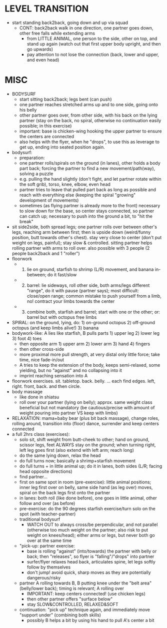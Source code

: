 
LEVEL TRANSITION
=======================================================
* start standing back2back, going down and up via squad
  * CONT: back2back walk in one direction, one partner goes down, other free falls while extending arms
    * from LITTLE ANIMAL, one person to the side, other on top, and stand up again (watch out that first upper body upright, and then go upwards)
    * pay attention to not lose the connection (back, lower and upper, and even head)



MISC
=======================================================
* BODYSURF
  * start sitting back2back; legs bent (can push)
  * one partner reaches stretched arms up and to one side, going onto his belly
  * other partner goes over, from other side, with his back on the lying partner (stay on the back, no spiral, otherwise no continuation easily possible; in this exercise)
  * important: base is chicken-wing hooking the upper partner to ensure the centers are connected
  * also helps with the flyer, when he "drops", to use this as leverage to get up, ending into seated position again.
* bodysurf:
    * preparation:
    * one partner rolls/spirals on the ground (in lanes), other holds a body part back; forcing the partner to find a new movement/path(way), solving a puzzle
    * e.g. pulling the hand slightly (don't fight, and let partner rotate within the soft grib), torso, knee, elbow, even head
    * partner tries to leave that pulled part back as long as possible and reach with everything else (keeping the spiral "growing" development of movements)
    * sometimes (as flying partner is already more to the front) necessary to slow down for the base, so center stays connected, so partner can catch up; necessary to push into the ground a bit, to "hit the break"
* sit side2side, both spread legs; one partner rolls over between other's legs, reaching arm between first; then is upside down (weird/funny position, butt towards other's chest). stay very close to center (don't put weight on legs, painful); stay slow & controlled. sitting partner helps rolling partner with arms to roll over. also possible with 3 people (2 people back2back and 1 "roller")
* floorwork
    * 1) lie on ground, starfish to shrimp (L/R) movement, and banana in-between; do it fast/slow
    * 2) barrel: lie sideways, roll other side, both arms/legs different "range", do it with pause (partner says); most difficult: close/open range; common mistake to push yourself from a limb, no! contract your limbs towards the center
    * 3) combine both, starfish and barrel; start with one or the other; or: barrel but with octopus free limbs
* SPIRAL: on the ground, lying, do: 1) on-ground octopus 2) off-ground octopus (and keep limbs alive!) 3) banana
* bodywork-like: A lies like starfish, B pulls parts 1) upper leg 2) lower leg 3) foot 4) toes
    * then opposite arm 1) upper arm 2) lower arm 3) hand 4) fingers
    * then other cross-side
    * more proximal more pull strength, at very distal only little force; take time, nice fade-in/out
    * A tries to keep the extension of the body, keeps semi-relaxed, some yielding, but no "against" and no collapsing into it
    * imprint reaching sensation into A
* floorwork exercises. sit. tabletop. back. belly. ... each find edges. left, right. front, back. and then circle.
* body massage
  * like done in shiatsu
  * roll over your partner (lying on belly); approx. same weight class beneficial but not mandatory (be cautious/precise with amount of weight pouring into partner VS keep with limbs)
* RELAXATION: mama+baby bear (plus bit back massage), change roles, rolling around, transition into (floor) dance, surrender and keep centers connected
* a full 2hrs class (exercises):
  * solo sit, shift weight from butt-cheek to other; hand on ground, scissor legs, feet ALWAYS stay on the ground; when turning right, left leg goes first (also extend with left arm; reach long)
  * do the same lying down, relax the head
  * do full turns now; basically a shrimp+starfish movement
  * do full turns + in little animal up; do it in lanes, both sides (L/R; facing head opposite directions)
  * find partner...
  * first on same spot in room (pre-exercise): little animal positions; inner leg first over on belly, same side hand (as leg over) moves, spiral on the back legs first onto the partner
  * in lanes: both roll (like done before), one goes in little animal, other follow and over (as before)
  * pre-exercise: do the 90 degrees starfish exercise/turn solo on the spot (with teacher-partner)
  * traditional bodysurf
    * WATCH OUT to always cross/be perpendicular, and not parallel (otherwise too much weight on the partner; also risk to put weight on knees/head); either arms or legs, but never both go over at the same time
  * "pick-up: partner exercise:
    * base is rolling "against" (into/towards) the partner with belly or back; then "releases", so flyer is "falling"/"drops" into partner
    * surfer/flyer relaxes head back, articulates spine, let legs softly follow by themselves
    * don't jump! avoid quick, sharp moves as they are potentially dangerous/risky
  * partner A rolling towards B, B putting knee under the "belt area" (belly/lower back); timing is relevant; A rolling over
    * IMPORTANT: keep centers connected! (use chicken legs)
    * then other partner offers "surface below"
    * stay SLOW&CONTROLLED, RELAXED&SOFT
  * continuation: "pick up" technique again, and immediately move "support under" (combining both skills)
    * possibly B helps a bit by using his hand to pull A's center a bit
  






